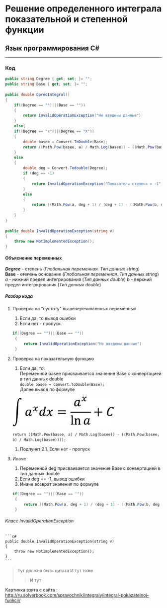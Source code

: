 # Решение определенного интеграла показательной и степенной функции  

## Язык программирования C#
-------------------------------------------------------------------
### Код 
```c#
public string Degree { get; set; }= "";
public string Base { get; set; }= "";

public double OpredIntegral()
{
	if((Degree == "")||(Base == ""))
	{
		return InvalidOperationException("Не введены данные")
	}
	else{
	if((Degree == "x")||(Degree == "X"))
	{
		double basee = Convert.ToDouble(Base);
		return ((Math.Pow(basee, a) / Math.Log(basee)) - ((Math.Pow(basee, b) / Math.Log(basee))));
	}
	else
	{
		double deg = Convert.Todouble(Degree);
		if (deg == -1)
		{
			return InvalidOperationException("Показатель степени = -1")
		}
		else
		{
			return ((Math.Pow(a, deg + 1) / (deg + 1) - ((Math.Pow(b, deg + 1) / (deg + 1)))));
		}
	}
}

public double InvalidOperationException(string v)
{
	throw new NotImplementedException();
}

```
#### Объяснение переменных

***Degree*** - степень (*Глобальная переменная. Тип данных string*)  
**Base** - ~~степень~~ основание (*Глобальная переменная. Тип данных string*)
*a* - нижний предел интегрирования (*Тип данных double*)
*b* - верхний предел интегрирования (*Тип данных double*)

##### Разбор кода

1. Проверка на "пустоту" вышеперечилсенных переменных
    1. Если да, то вывод ошибки
    1. Если нет - пропуск.
   ```c#
   if((Degree == "")||(Base == ""))
	{
		return InvalidOperationException("Не введены данные")
	}
   ```
1. Проверка на показательную функцию
    1. Если да, то:  
    Переменной basee присваивается значение Base с конвертацией в тип данных double  
    `double basee = Convert.ToDouble(Base);`  
    Далее вывод по формуле

    ![Локальное изображение](pokazatelnaya-funktsiya-1.png "Всплывающая подсказка")

    `return ((Math.Pow(basee, a) / Math.Log(basee)) - ((Math.Pow(basee, b) / Math.Log(basee))));`
    
    1. Подпункт 2.1. Если нет - пропуск
1. Иначе
    1. Переменной deg присваивается значение Base с конвертацией в тип данных double
    1. Если deg == -1, вывод ошибки
    1. Иначе возврат знаяения по формуле
   ```c#
   if((Degree == "")||(Base == ""))
	{
		return ((Math.Pow(a, deg + 1) / (deg + 1) - ((Math.Pow(b, deg + 1) / (deg + 1)))));
	}
   ```  

###### Класс InvalidOperationException
	```c#
	public double InvalidOperationException(string v)
	{
		throw new NotImplementedException();
	}
   	``` 
>Тут должна быть цитата
>И тут тоже
>> И тут

Картинка взята с сайта :  http://ru.solverbook.com/spravochnik/integraly/integral-pokazatelnoj-funkcii/
